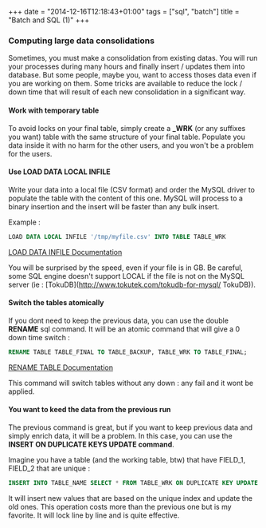 +++
date = "2014-12-16T12:18:43+01:00"
tags = ["sql", "batch"]
title = "Batch and SQL (1)"
+++

### Computing large data consolidations

Sometimes, you must make a consolidation from existing datas. You will run your processes during many hours and finally insert / updates them into database. But some people, maybe you, want to access thoses data even if you are working on them. Some tricks are available to reduce the lock / down time that will result of each new consolidation in a significant way.

#### Work with temporary table

To avoid locks on your final table, simply create a **_WRK** (or any suffixes you want) table with the same structure of your final table. Populate you data inside it with no harm for the other users, and you won't be a problem for the users.

#### Use **LOAD DATA LOCAL INFILE** 

Write your data into a local file (CSV format) and order the MySQL driver to populate the table with the content of this one. MySQL will process to a binary insertion and the insert will be faster than any bulk insert.

Example :

```SQL
LOAD DATA LOCAL INFILE '/tmp/myfile.csv' INTO TABLE TABLE_WRK
```

[LOAD DATA INFILE Documentation](http://dev.mysql.com/doc/refman/5.0/en/load-data.html "MySQL Documentation")

You will be surprised by the speed, even if your file is in GB. Be careful, some SQL engine doesn't support LOCAL if the file is not on the MySQL server (ie : [TokuDB](http://www.tokutek.com/tokudb-for-mysql/ TokuDB)).

#### Switch the tables atomically

If you dont need to keep the previous data, you can use the double **RENAME** sql command. It will be an atomic command that will give a 0 down time switch :

```SQL
RENAME TABLE TABLE_FINAL TO TABLE_BACKUP, TABLE_WRK TO TABLE_FINAL;
```

[RENAME TABLE Documentation](http://dev.mysql.com/doc/refman/5.0/en/rename-table.html "MySQL Documentation")

This command will switch tables without any down : any fail and it wont be applied.

#### You want to keed the data from the previous run

The previous command is great, but if you want to keep previous data and simply enrich data, it will be a problem. In this case, you can use the **INSERT ON DUPLICATE KEYS UPDATE command**.

Imagine you have a table (and the working table, btw) that have FIELD_1, FIELD_2 that are unique :

```SQL
INSERT INTO TABLE_NAME SELECT * FROM TABLE_WRK ON DUPLICATE KEY UPDATE FIELD_3 = VALUES(FIELD_3)
```

It will insert new values that are based on the unique index and update the old ones. This operation costs more than the previous one but is my favorite. It will lock line by line and is quite effective.